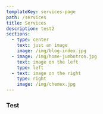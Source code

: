 ```yaml
---
templateKey: services-page
path: /services
title: Services
description: test2
sections:
  - type: center
    text: just an image
    image: /img/blog-index.jpg
  - image: /img/home-jumbotron.jpg
    text: image on the left
    type: left
  - text: image on the right
    type: right
    image: /img/chemex.jpg
---
```


### Test
